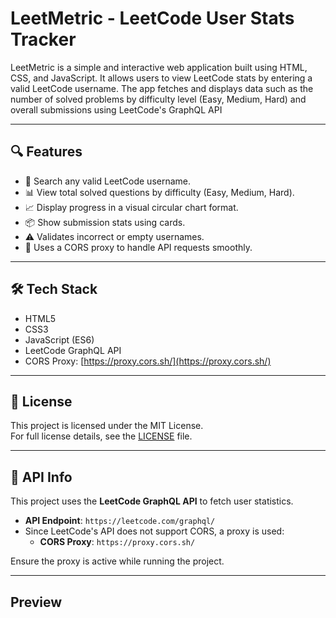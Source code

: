 # LeetMetric - LeetCode User Stats Tracker

LeetMetric is a simple and interactive web application built using HTML, CSS, and JavaScript. It allows users to view LeetCode stats by entering a valid LeetCode username. The app fetches and displays data such as the number of solved problems by difficulty level (Easy, Medium, Hard) and overall submissions using LeetCode's GraphQL API

---

## 🔍 Features

- 🔎 Search any valid LeetCode username.
- 📊 View total solved questions by difficulty (Easy, Medium, Hard).
- 📈 Display progress in a visual circular chart format.
- 📦 Show submission stats using cards.
- ⚠️ Validates incorrect or empty usernames.
- 🧩 Uses a CORS proxy to handle API requests smoothly.

---

## 🛠️ Tech Stack

- HTML5
- CSS3
- JavaScript (ES6)
- LeetCode GraphQL API
- CORS Proxy: [https://proxy.cors.sh/](https://proxy.cors.sh/)

---
## 📜 License

This project is licensed under the MIT License.  
For full license details, see the [LICENSE](LICENSE) file.

---

## 🔗 API Info

This project uses the **LeetCode GraphQL API** to fetch user statistics.

- **API Endpoint**: `https://leetcode.com/graphql/`
- Since LeetCode's API does not support CORS, a proxy is used:
  - **CORS Proxy**: `https://proxy.cors.sh/`

Ensure the proxy is active while running the project.

---
## Preview



